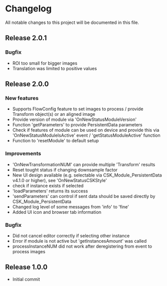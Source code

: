 # Changelog
All notable changes to this project will be documented in this file.

## Release 2.0.1

### Bugfix
- ROI too small for bigger images
- Translation was limited to positive values

## Release 2.0.0

### New features
- Supports FlowConfig feature to set images to process / provide Transform object(s) or an aligned image
- Provide version of module via 'OnNewStatusModuleVersion'
- Function 'getParameters' to provide PersistentData parameters
- Check if features of module can be used on device and provide this via 'OnNewStatusModuleIsActive' event / 'getStatusModuleActive' function
- Function to 'resetModule' to default setup

### Improvements
- 'OnNewTransformationNUM' can provide multiple 'Transform' results
- Reset tought status if changing downsample factor
- New UI design available (e.g. selectable via CSK_Module_PersistentData v4.1.0 or higher), see 'OnNewStatusCSKStyle'
- check if instance exists if selected
- 'loadParameters' returns its success
- 'sendParameters' can control if sent data should be saved directly by CSK_Module_PersistentData
- Changed log level of some messages from 'info' to 'fine'
- Added UI icon and browser tab information

### Bugfix
- Did not cancel editor correctly if selecting other instance
- Error if module is not active but 'getInstancesAmount' was called
- processInstanceNUM did not work after deregistering from event to process images

## Release 1.0.0
- Initial commit
